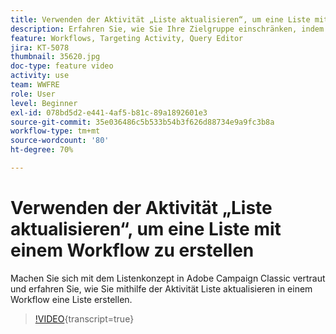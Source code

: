 ```yaml
---
title: Verwenden der Aktivität „Liste aktualisieren“, um eine Liste mit einem Workflow zu erstellen
description: Erfahren Sie, wie Sie Ihre Zielgruppe einschränken, indem Sie einen Standardausschluss auf einen Workflow anwenden. Außerdem erfahren Sie, wie Sie vordefinierte Filter erstellen und Probleme mit Workflows beheben.
feature: Workflows, Targeting Activity, Query Editor
jira: KT-5078
thumbnail: 35620.jpg
doc-type: feature video
activity: use
team: WWFRE
role: User
level: Beginner
exl-id: 078bd5d2-e441-4af5-b81c-89a1892601e3
source-git-commit: 35e036486c5b533b54b3f626d88734e9a9fc3b8a
workflow-type: tm+mt
source-wordcount: '80'
ht-degree: 70%

---
```


# Verwenden der Aktivität „Liste aktualisieren“, um eine Liste mit einem Workflow zu erstellen

Machen Sie sich mit dem Listenkonzept in Adobe Campaign Classic vertraut und erfahren Sie, wie Sie mithilfe der Aktivität Liste aktualisieren in einem Workflow eine Liste erstellen.

>[!VIDEO](https://video.tv.adobe.com/v/35620?quality=12&learn=on){transcript=true}

